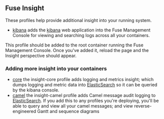 ## Fuse Insight

These profiles help provide additional insight into your running system.

* [kibana](#kibana.profile) adds the [kibana](http://www.elasticsearch.org/overview/kibana/) web application into the Fuse Management Console for viewing and searching logs across all your containers.

This profile should be added to the root container running the Fuse Management Console. Once you've added it, reload the page and the Insight perspective should appear.

 ### Adding more insight into your containers

* [core](#core.profile) the insight-core profile adds logging and metrics insight; which dumps logging and metric data into [ElasticSearch](http://www.elasticsearch.org/) so it can be queried by the kibana console.
* [camel](#camel.profile) the insight-camel profile adds Camel message audit logging to [ElasticSearch](http://www.elasticsearch.org/). If you add this to any profiles you're deploying, you'll be able to query and view all your camel messages; and view reverse-engineered Gantt and sequence diagrams
